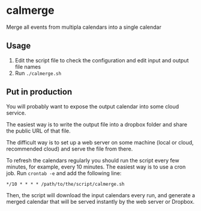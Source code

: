 # calmerge
Merge all events from multipla calendars into a single calendar

## Usage

1. Edit the script file to check the configuration and edit input and output file names
2. Run `./calmerge.sh`

## Put in production

You will probably want to expose the output calendar into some cloud service.

The easiest way is to write the output file into a dropbox folder and share the public URL of that file.

The difficult way is to set up a web server on some machine (local or cloud, recommended cloud) and serve the file from there.

To refresh the calendars regularly you should run the script every few minutes, for example, every 10 minutes. The easiest way is to use a cron job. Run `crontab -e` and add the following line:

`*/10 * * * * /path/to/the/script/calmerge.sh`

Then, the script will download the input calendars every run, and generate a merged calendar that will be served instantly by the web server or Dropbox.
